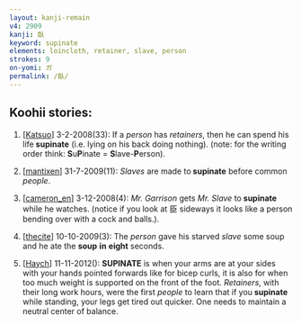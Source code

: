 ```yaml
---
layout: kanji-remain
v4: 2909
kanji: 臥
keyword: supinate
elements: loincloth, retainer, slave, person
strokes: 9
on-yomi: ガ
permalink: /臥/
---
```


## Koohii stories: 

1) [<a href="http://kanji.koohii.com/profile/Katsuo">Katsuo</a>] 3-2-2008(33): If a <em>person</em> has <em>retainers</em>, then he can spend his life<strong> supinate</strong> (i.e. lying on his back doing nothing). (note: for the writing order think: <strong>S</strong>u<strong>P</strong>inate = <strong>S</strong>lave-<strong>P</strong>erson).

2) [<a href="http://kanji.koohii.com/profile/mantixen">mantixen</a>] 31-7-2009(11): <em>Slaves</em> are made to<strong> supinate</strong> before common <em>people</em>.

3) [<a href="http://kanji.koohii.com/profile/cameron_en">cameron_en</a>] 3-12-2008(4): <em>Mr. Garrison</em> gets <em>Mr. Slave</em> to<strong> supinate</strong> while he watches. (notice if you look at 臣 sideways it looks like a person bending over with a cock and balls.).

4) [<a href="http://kanji.koohii.com/profile/thecite">thecite</a>] 10-10-2009(3): The <em>person</em> gave his starved <em>slave</em> some soup and he ate the <strong>soup</strong> <strong>in</strong> <strong>eight</strong> seconds.

5) [<a href="http://kanji.koohii.com/profile/Haych">Haych</a>] 11-11-2012(): <strong>SUPINATE</strong> is when your arms are at your sides with your hands pointed forwards like for bicep curls, it is also for when too much weight is supported on the front of the foot. <em>Retainers</em>, with their long work hours, were the first <em>people</em> to learn that if you<strong> supinate</strong> while standing, your legs get tired out quicker. One needs to maintain a neutral center of balance.

